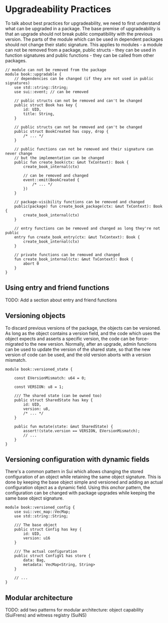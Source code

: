 # Upgradeability Practices

To talk about best practices for upgradeability, we need to first understand what can be upgraded in a package. The base premise of upgradeability is that an upgrade should not break public compatibility with the previous version. The parts of the module which can be used in dependent packages should not change their static signature. This applies to modules - a module can not be removed from a package, public structs - they can be used in function signatures and public functions - they can be called from other packages.

```move
// module can not be removed from the package
module book::upgradable {
    // dependencies can be changed (if they are not used in public signatures)
    use std::string::String;
    use sui::event; // can be removed

    // public structs can not be removed and can't be changed
    public struct Book has key {
        id: UID,
        title: String,
    }

    // public structs can not be removed and can't be changed
    public struct BookCreated has copy, drop {
        /* ... */
    }

    // public functions can not be removed and their signature can never change
    // but the implementation can be changed
    public fun create_book(ctx: &mut TxContext): Book {
        create_book_internal(ctx)

        // can be removed and changed
        event::emit(BookCreated {
            /* ... */
        })
    }

    // package-visibility functions can be removed and changed
    public(package) fun create_book_package(ctx: &mut TxContext): Book {
        create_book_internal(ctx)
    }

    // entry functions can be removed and changed as long they're not public
    entry fun create_book_entry(ctx: &mut TxContext): Book {
        create_book_internal(ctx)
    }

    // private functions can be removed and changed
    fun create_book_internal(ctx: &mut TxContext): Book {
        abort 0
    }
}
```

## Using entry and friend functions

TODO: Add a section about entry and friend functions

## Versioning objects

<!-- This practice is for function version locking based on a shared state -->

To discard previous versions of the package, the objects can be versioned. As long as the object contains a version field, and the code which uses the object expects and asserts a specific version, the code can be force-migrated to the new version. Normally, after an upgrade, admin functions can be used to update the version of the shared state, so that the new version of code can be used, and the old version aborts with a version mismatch.

```move
module book::versioned_state {

    const EVersionMismatch: u64 = 0;

    const VERSION: u8 = 1;

    /// The shared state (can be owned too)
    public struct SharedState has key {
        id: UID,
        version: u8,
        /* ... */
    }

    public fun mutate(state: &mut SharedState) {
        assert!(state.version == VERSION, EVersionMismatch);
        // ...
    }
}
```

## Versioning configuration with dynamic fields

<!-- This practice is for versioning the contents / structure of objects -->

There's a common pattern in Sui which allows changing the stored configuration of an object while retaining the same object signature. This is done by keeping the base object simple and versioned and adding an actual configuration object as a dynamic field. Using this _anchor_ pattern, the configuration can be changed with package upgrades while keeping the same base object signature.

```move
module book::versioned_config {
    use sui::vec_map::VecMap;
    use std::string::String;

    /// The base object
    public struct Config has key {
        id: UID,
        version: u16
    }

    /// The actual configuration
    public struct ConfigV1 has store {
        data: Bag,
        metadata: VecMap<String, String>
    }

    // ...
}
```

## Modular architecture

TODO: add two patterns for modular architecture: object capability (SuiFrens) and witness registry (SuiNS)
